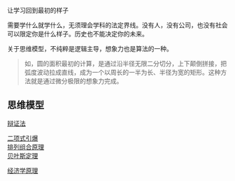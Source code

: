 让学习回到最初的样子

需要学什么就学什么，无须理会学科的法定界线。没有人，没有公司，也没有社会可以限定你是什么样子。历史也不能决定你的未来。
   
关于思维模型，不纯粹是逻辑主导，想象力也是算法的一种。
> 如，圆的面积最初的计算，是通过沿半径无限二分切分，上下颠倒拼接，把弧度波动拉成直线，成为一个以周长的一半为长、半径为宽的矩形。这种方法就是通过微分极限的想象力完成。

## 思维模型

[辩证法](./辩证法.md)

[二项式引爆](./二项式引爆.md)  
[排列组合原理](./排列组合原理.md)  
[贝叶斯定理](./贝叶斯定理.md)  


[经济学原理](./经济学原理.md)
